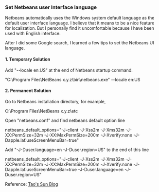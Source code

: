 ### Set Netbeans user Interface language

Netbeans automatically uses the Windows system default language as the default user interface language. I believe that it means to be a nice feature for localization. But I personally find it uncomfortable because I have been used with English interface.

After I did some Google search, I learned a few tips to set the Netbeans UI language.

#### 1. Temporary Solution

Add "--locale en:US" at the end of Netbeans startup command. 

"C:\\Program Files\\NetBeans x.y.z\\bin\\netbeans.exe"  --locale en:US 

#### 2. Permanent Solution

Go to Netbeans installation directory, for example,

C:\\Program Files\\NetBeans x.y.z\\etc

Open "netbeans.conf" and find netbeans default option line

netbeans_default_options="-J-client -J-Xss2m -J-Xms32m -J-XX:PermSize=32m -J-XX:MaxPermSize=200m -J-Xverify:none -J-Dapple.laf.useScreenMenuBar=true"

Add "-J-Duser.language=en -J-Duser.region=US" to the end of this line

netbeans_default_options="-J-client -J-Xss2m -J-Xms32m -J-XX:PermSize=32m -J-XX:MaxPermSize=200m -J-Xverify:none -J-Dapple.laf.useScreenMenuBar=true -J-Duser.language=en -J-Duser.region=US"

Reference:
[Tao's Sun Blog](https://blogs.oracle.com/tao/entry/set_netbeans_user_interface_language)
